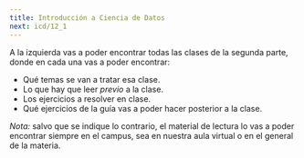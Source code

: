 ```yaml
---
title: Introducción a Ciencia de Datos
next: icd/12_1
---
```


A la izquierda vas a poder encontrar todas las clases de la segunda parte, donde en cada una vas a poder encontrar:

* Qué temas se van a tratar esa clase.
* Lo que hay que leer *previo* a la clase.
* Los ejercicios a resolver en clase.
* Qué ejercicios de la guía vas a poder hacer posterior a la clase.

*Nota:* salvo que se indique lo contrario, el material de lectura lo vas a poder encontrar siempre en el campus, sea en nuestra aula virtual o en el general de la materia.
